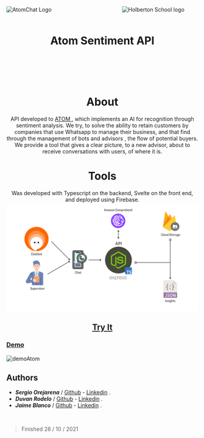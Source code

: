 <div>
  <img src="https://s3-eu-west-1.amazonaws.com/tpd/logos/60e9c2d2fc1eaf0001f37bd1/0x0.png" alt="AtomChat Logo" style="heigth:100%;width:200px;" align="left"/>
  <img src="https://blog.holbertonschool.com/wp-content/uploads/2020/04/unnamed-2.png" alt="Holberton School logo" style="heigth:100%;width:200px;" align="right"/>
  <div align="center">
    <br> <br>
    <h1>Atom Sentiment API</h1>
  </div>
</div>

<br> <br> <br> <br>
<div align="center">

# About
API developed to <a href="https://atomchat.io/"> ATOM </a>, which implements an AI for recognition through sentiment analysis. We try, to solve the ability to retain customers by companies that use Whatsapp to manage their business, and that find through the management of bots and advisors , the flow of potential buyers. We provide a tool that gives a clear picture, to a new advisor, about to receive conversations with users, of where it is.
</br>

# Tools
Was developed with Typescript on the backend, Svelte on the front end, and deployed using Firebase.
<img src="https://github.com/SergioO21/Atom-Sentiment-API/blob/main/web-page/public/static/Atom-chat-analyzer-presentation.png" alt="toolsAtom" style="width=5; height=5;" align="center">

## <a href="https://sentiment-api-10a01.firebaseapp.com/"> Try It </a>
</div>

### <a href="https://youtu.be/Hu_2LWR87uQ"> Demo </a>

<img src="https://github.com/SergioO21/Atom-Sentiment-API/blob/main/web-page/public/static/demo_atom.gif" alt="demoAtom" style="width=250; height=250;" align="center">



<h2> Authors</h2>

 -  ***Sergio Orejarena*** / [Github](https://github.com/SergioO21) - [Linkedin](https://www.linkedin.com/in/sergio-or/) .
 - ***Duvan Rodelo*** / [Github](https://github.com/Rode1o) - [Linkedin](https://www.linkedin.com/in/duvanrode1o/) .
 - ***Jaime Blanco*** / [Github](https://github.com/jblanco75) - [Linkedin](https://www.linkedin.com/in/jaime-arturo-blanco-gutierrez-8346069/) .
<br>

> Finished 28 / 10 / 2021
